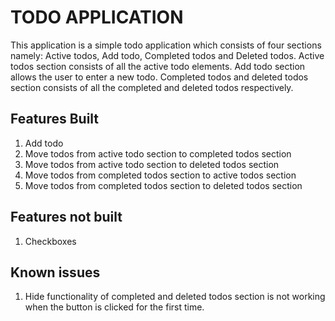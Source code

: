 # TODO APPLICATION

This application is a simple todo application which consists of four sections namely: Active todos, Add todo, Completed todos and Deleted todos.
Active todos section consists of all the active todo elements. Add todo section allows the user to enter a new todo. Completed todos and deleted todos section consists of all the completed and deleted todos respectively.

## Features Built

1. Add todo
2. Move todos from active todo section to completed todos section
3. Move todos from active todo section to deleted todos section
4. Move todos from completed todos section to active todos section
5. Move todos from completed todos section to deleted todos section

## Features not built

1. Checkboxes 

## Known issues

1. Hide functionality of completed and deleted todos section is not working when the button is clicked for the first time. 
